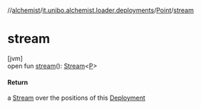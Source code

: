 //[alchemist](../../../index.md)/[it.unibo.alchemist.loader.deployments](../index.md)/[Point](index.md)/[stream](stream.md)

# stream

[jvm]\
open fun [stream](stream.md)(): [Stream](https://docs.oracle.com/javase/8/docs/api/java/util/stream/Stream.html)<[P](../-circle/index.md)>

#### Return

a [Stream](https://docs.oracle.com/javase/8/docs/api/java/util/stream/Stream.html) over the positions of this [Deployment](../-deployment/index.md)
